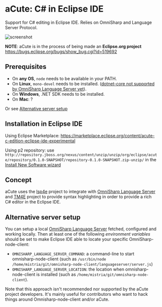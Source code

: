 # aCute: C# in Eclipse IDE

Support for C# editing in Eclipse IDE. Relies on OmniSharp and Language Server Protocol.

![screenshot](aCute.png "Logo Title Text 1")

**NOTE**: aCute is in the process of being made an **Eclipse.org project** https://bugs.eclipse.org/bugs/show_bug.cgi?id=519692


## Prerequisites

* On **any OS**, `node` needs to be available in your PATH.
* On **Linux**, `mono-devel` needs to be installed. ([dotnet-core not supported by OmniSharp Language Server yet](https://github.com/OmniSharp/omnisharp-node-client/issues/398)).
* On **Windows**, .NET SDK needs to be installed.
* On **Mac**: ?

Or see [Alternative server setup](#alternative-server-setup)

## Installation in Eclipse IDE

Using Eclipse Marketplace: https://marketplace.eclipse.org/content/acute-c-edition-eclipse-ide-experimental

Using p2 repository: use `http://repository.jboss.org/nexus/content/unzip/unzip/org/eclipse/acute/repository/0.1.0-SNAPSHOT/repository-0.1.0-SNAPSHOT.zip-unzip/` in the [Install New Software wizard](http://help.eclipse.org/topic/org.eclipse.platform.doc.user/tasks/tasks-127.htm)

## Concept

aCute uses the [lsp4e](https://projects.eclipse.org/projects/technology.lsp4e) project to integrate with [OmniSharp Language Server](https://github.com/OmniSharp/omnisharp-node-client) and [TM4E](https://projects.eclipse.org/projects/technology.tm4e) project to provide syntax highlighting in order to provide a rich C# editor in the Eclipse IDE.

## Alternative server setup

You can setup a local [OmniSharp Language Server](https://github.com/OmniSharp/omnisharp-node-client) fetched, configured and working locally. Then at least one of the following *environment variables* should be set to make Eclipse IDE able to locate your specific OmniSharp-node-client:
* `OMNISHARP_LANGUAGE_SERVER_COMMAND`: a command-line to start omnisharp-node-client (such as `/usr/bin/node /home/mistria/git/omnisharp-node-client/languageserver/server.js`)
* `OMNISHARP_LANGUAGE_SERVER_LOCATION`: the location when omnisharp-node-client is installed (such as `/home/mistria/git/omnisharp-node-client`).

Note that this approach isn't recommended nor supported by the aCute project developers. It's mainly useful for contributors who want to hack things around Omnisharp-node-client and/or aCute.

